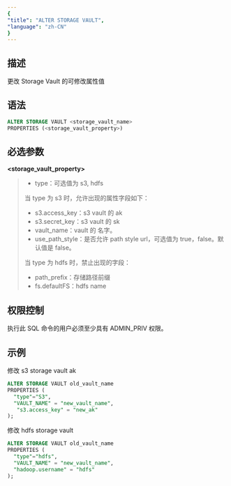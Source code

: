 ```yaml
---
{
"title": "ALTER STORAGE VAULT",
"language": "zh-CN"
}
---
```


## 描述

更改 Storage Vault 的可修改属性值

## 语法

```sql
ALTER STORAGE VAULT <storage_vault_name>
PROPERTIES (<storage_vault_property>)
```

## 必选参数

**<storage_vault_property>**

> - type：可选值为 s3, hdfs
>
> 
>
> 当 type 为 s3 时，允许出现的属性字段如下：
>
> - s3.access_key：s3 vault 的 ak
> - s3.secret_key：s3 vault 的 sk
> - vault_name：vault 的 名字。
> - use_path_style：是否允许 path style url，可选值为 true，false。默认值是 false。
>
> 
>
> 当 type 为 hdfs 时，禁止出现的字段：
>
> - path_prefix：存储路径前缀
> - fs.defaultFS：hdfs name

## 权限控制

执行此 SQL 命令的用户必须至少具有 ADMIN_PRIV 权限。

## 示例

修改 s3 storage vault ak

```sql
ALTER STORAGE VAULT old_vault_name
PROPERTIES (
  "type"="S3",
  "VAULT_NAME" = "new_vault_name",
   "s3.access_key" = "new_ak"
);
```

修改 hdfs storage vault 

```sql
ALTER STORAGE VAULT old_vault_name
PROPERTIES (
  "type"="hdfs",
  "VAULT_NAME" = "new_vault_name",
  "hadoop.username" = "hdfs"
);
```